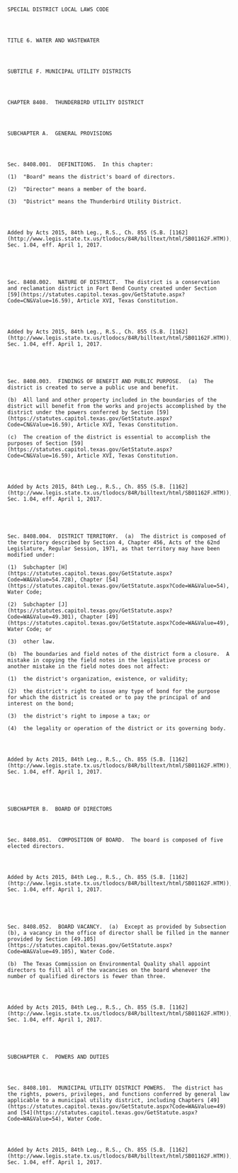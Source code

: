 ﻿
    
    
    	
    					
    
    
    SPECIAL DISTRICT LOCAL LAWS CODE
    
      
    
    
    TITLE 6. WATER AND WASTEWATER
    
      
    
    
    SUBTITLE F. MUNICIPAL UTILITY DISTRICTS
    
      
    
    
    CHAPTER 8408.  THUNDERBIRD UTILITY DISTRICT
    
      
    
    
    SUBCHAPTER A.  GENERAL PROVISIONS
    
      
    
    
    Sec. 8408.001.  DEFINITIONS.  In this chapter:
    
    (1)  "Board" means the district's board of directors.
    
    (2)  "Director" means a member of the board.
    
    (3)  "District" means the Thunderbird Utility District.
    
    
    
    
    Added by Acts 2015, 84th Leg., R.S., Ch. 855 (S.B. [1162](http://www.legis.state.tx.us/tlodocs/84R/billtext/html/SB01162F.HTM)), Sec. 1.04, eff. April 1, 2017.
    
    
    
    
    
    Sec. 8408.002.  NATURE OF DISTRICT.  The district is a conservation and reclamation district in Fort Bend County created under Section [59](https://statutes.capitol.texas.gov/GetStatute.aspx?Code=CN&Value=16.59), Article XVI, Texas Constitution.
    
    
    
    
    Added by Acts 2015, 84th Leg., R.S., Ch. 855 (S.B. [1162](http://www.legis.state.tx.us/tlodocs/84R/billtext/html/SB01162F.HTM)), Sec. 1.04, eff. April 1, 2017.
    
    
    
    
    
    Sec. 8408.003.  FINDINGS OF BENEFIT AND PUBLIC PURPOSE.  (a)  The district is created to serve a public use and benefit.
    
    (b)  All land and other property included in the boundaries of the district will benefit from the works and projects accomplished by the district under the powers conferred by Section [59](https://statutes.capitol.texas.gov/GetStatute.aspx?Code=CN&Value=16.59), Article XVI, Texas Constitution.
    
    (c)  The creation of the district is essential to accomplish the purposes of Section [59](https://statutes.capitol.texas.gov/GetStatute.aspx?Code=CN&Value=16.59), Article XVI, Texas Constitution.
    
    
    
    
    Added by Acts 2015, 84th Leg., R.S., Ch. 855 (S.B. [1162](http://www.legis.state.tx.us/tlodocs/84R/billtext/html/SB01162F.HTM)), Sec. 1.04, eff. April 1, 2017.
    
    
    
    
    
    Sec. 8408.004.  DISTRICT TERRITORY.  (a)  The district is composed of the territory described by Section 4, Chapter 456, Acts of the 62nd Legislature, Regular Session, 1971, as that territory may have been modified under:
    
    (1)  Subchapter [H](https://statutes.capitol.texas.gov/GetStatute.aspx?Code=WA&Value=54.728), Chapter [54](https://statutes.capitol.texas.gov/GetStatute.aspx?Code=WA&Value=54), Water Code;
    
    (2)  Subchapter [J](https://statutes.capitol.texas.gov/GetStatute.aspx?Code=WA&Value=49.301), Chapter [49](https://statutes.capitol.texas.gov/GetStatute.aspx?Code=WA&Value=49), Water Code; or
    
    (3)  other law.
    
    (b)  The boundaries and field notes of the district form a closure.  A mistake in copying the field notes in the legislative process or another mistake in the field notes does not affect:
    
    (1)  the district's organization, existence, or validity;
    
    (2)  the district's right to issue any type of bond for the purpose for which the district is created or to pay the principal of and interest on the bond;
    
    (3)  the district's right to impose a tax; or
    
    (4)  the legality or operation of the district or its governing body.
    
    
    
    
    Added by Acts 2015, 84th Leg., R.S., Ch. 855 (S.B. [1162](http://www.legis.state.tx.us/tlodocs/84R/billtext/html/SB01162F.HTM)), Sec. 1.04, eff. April 1, 2017.
    
    
    
    
    
    SUBCHAPTER B.  BOARD OF DIRECTORS
    
      
    
    
    Sec. 8408.051.  COMPOSITION OF BOARD.  The board is composed of five elected directors.
    
    
    
    
    Added by Acts 2015, 84th Leg., R.S., Ch. 855 (S.B. [1162](http://www.legis.state.tx.us/tlodocs/84R/billtext/html/SB01162F.HTM)), Sec. 1.04, eff. April 1, 2017.
    
    
    
    
    
    Sec. 8408.052.  BOARD VACANCY.  (a)  Except as provided by Subsection (b), a vacancy in the office of director shall be filled in the manner provided by Section [49.105](https://statutes.capitol.texas.gov/GetStatute.aspx?Code=WA&Value=49.105), Water Code.
    
    (b)  The Texas Commission on Environmental Quality shall appoint directors to fill all of the vacancies on the board whenever the number of qualified directors is fewer than three.
    
    
    
    
    Added by Acts 2015, 84th Leg., R.S., Ch. 855 (S.B. [1162](http://www.legis.state.tx.us/tlodocs/84R/billtext/html/SB01162F.HTM)), Sec. 1.04, eff. April 1, 2017.
    
    
    
    
    
    SUBCHAPTER C.  POWERS AND DUTIES
    
      
    
    
    Sec. 8408.101.  MUNICIPAL UTILITY DISTRICT POWERS.  The district has the rights, powers, privileges, and functions conferred by general law applicable to a municipal utility district, including Chapters [49](https://statutes.capitol.texas.gov/GetStatute.aspx?Code=WA&Value=49) and [54](https://statutes.capitol.texas.gov/GetStatute.aspx?Code=WA&Value=54), Water Code.
    
    
    
    
    Added by Acts 2015, 84th Leg., R.S., Ch. 855 (S.B. [1162](http://www.legis.state.tx.us/tlodocs/84R/billtext/html/SB01162F.HTM)), Sec. 1.04, eff. April 1, 2017.
    
    
    
    
    				
